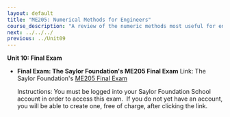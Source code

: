 ```yaml
---
layout: default
title: "ME205: Numerical Methods for Engineers"
course_description: "A review of the numeric methods most useful for engineers, with particular emphasis on numbers and binary systems, numerical differentiation, linear algebra, solving non-linear systems, regression and optimization, ordinary differential equations, and fourier and finite element methods."
next: ../../../
previous: ../Unit09
---
```

**Unit 10: Final Exam** <span id="10"></span> 
-   **Final Exam: The Saylor Foundation's ME205 Final Exam**
    Link: The Saylor Foundation's [ME205 Final
    Exam](http://school.saylor.org/mod/quiz/view.php?id=693)  
      
     Instructions: You must be logged into your Saylor Foundation School
    account in order to access this exam.  If you do not yet have an
    account, you will be able to create one, free of charge, after
    clicking the link. 


